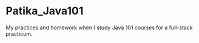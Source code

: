 # Patika_Java101
My practices and homework when I study Java 101 courses for a full-stack practicum.
